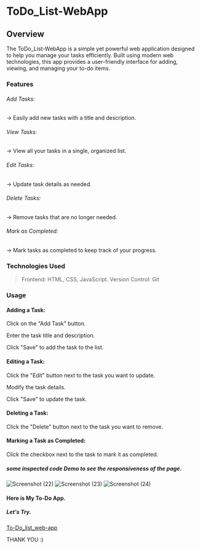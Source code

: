 # ToDo_List-WebApp
## Overview
The ToDo_List-WebApp is a simple yet powerful web application designed to help you manage your tasks efficiently. Built using modern web technologies, this app provides a user-friendly interface for adding, viewing, and managing your to-do items.

### Features
###### Add Tasks:
-> Easily add new tasks with a title and description.
###### View Tasks:
-> View all your tasks in a single, organized list.
###### Edit Tasks: 
-> Update task details as needed.
###### Delete Tasks:
-> Remove tasks that are no longer needed.
###### Mark as Completed: 
-> Mark tasks as completed to keep track of your progress.
### Technologies Used
> Frontend: HTML, CSS, JavaScript.
> Version Control: Git

### Usage
#### Adding a Task:

Click on the "Add Task" button.

Enter the task title and description.

Click "Save" to add the task to the list.
#### Editing a Task:

Click the "Edit" button next to the task you want to update.

Modify the task details.

Click "Save" to update the task.
#### Deleting a Task:

Click the "Delete" button next to the task you want to remove.
#### Marking a Task as Completed:

Click the checkbox next to the task to mark it as completed.

##### some inspected code Demo to see the responsiveness of the page.
![Screenshot (22)](https://github.com/GAURITYAGI1/ToDo_List-WebApp/assets/139331361/729dc676-e432-45d2-a92e-41d968f46d59)
![Screenshot (23)](https://github.com/GAURITYAGI1/ToDo_List-WebApp/assets/139331361/62d809d9-1786-417c-9993-4afe10563745)
![Screenshot (24)](https://github.com/GAURITYAGI1/ToDo_List-WebApp/assets/139331361/3c81cb7b-3d65-4f98-8deb-e58e6980befe)

#### Here is My To-Do App.
##### Let's Try.
[To-Do_list_web-app](https://todo-listt-webapp.netlify.app/)

THANK YOU :)

 
